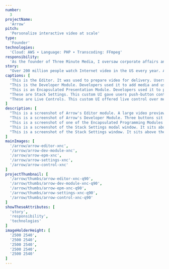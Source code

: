 ```yaml
---
number: 
  3
projectName: 
  'Arrow'
pitch: 
  'Personalize interactive video at scale'
type:
  'Founder'
technologies: 
  'Cloud: AWS ∙ Language: PHP ∙ Transcoding: FFmpeg'
responsibility: 
  'As the founder of Three Minute Media, I oversaw corporate affairs and platform development, including our lead developer, budget, and investor outreach.'
story: 
  "Over 200 million people watch Internet video in the US every year. Arrow made it easy for developers, marketers, and creators to personalize this video at scale."
captions: [
  'This is the Editor. It was used to prepare video for delivery. Users created a Stack of video, paired it with a video player, then used customizable settings to control both interactive and live features.',
  "This is the Developer Module. Developers used it to add media and user interfaces (UI) to Arrow. Journalists, marketers, and other non-developers, used these UIs to control media in the Editor.",
  "This is an Encapsulated Presentation Module. Developers used it to program Arrow with custom media and UI by mixing their source code with PubML, our proprietary programming language.",
  "These are Stack Settings. This custom UI gave users push-button control over the customization of media. The UI was dynamically generated from a web developer's EPM, which was licensable.",
  "These are Live Controls. This custom UI offered live control over media on a network-wide basis. The UI was dynamically generated from a web developer's EPM, which was licensable."
]
description: [
  "This is a screenshot of Arrow's Editor module. A large video preview sits at the top of the page, just beneath a header. A light grey line separates the preview from a set of asset libraries to the bottom left. A 'Stack Rack' sits to the bottom right. The Stack Rack consists of a blue-grey box with black and blue text, a set of large blue control buttons at the top — including items such as a plus sign, subtraction sign, and sideways triangle for play — and a video thumbnail in the active Stack list at the top of the Rack. The page background is white and icons representing Arrow's various modules are in a light blue Dock on the left edge of the screen.",
  "This is a screenshot of Arrow's Developer Module. Three buttons sit at the top beneath the header and module title. These buttons toggle the users's ability to create and edit Encapsulated Presentation Modules (EPMs) and macros. Beneath these buttons is a large white text box containing an EPM — JavaScript mixed with PubML, our proprietary domain-specific programming language. Beneath this box sit two buttons named 'cancel' and 'update.' The page background is white and icons representing Arrow's various modules are in a light blue Dock on the left edge of the screen.",
  "This is a screenshot of one of the Encapsulated Programming Modules (EPM) that control Arrow. An EPM is a mixture of JavaScript and PubML, our proprietary domain-specific programming language. The EPM tells Arrow how to assemble and deliver interactive video/media packages. To the left of the image are brackets explaining its major sections and features. These include descriptions about how to add metadata, build visual controls for users, and mix proprietary code with PubML. This version of the EPM is syntax-highlighted in order to easily distinguish between PubML and JavaScript.",
  "This is a screenshot of the Stack Settings modal window. It sits above the Editor module, which is darkened by a translucent black overlay. A Stack is the container (usually for videos) that Arrow controls on various Web pages. It is usually contains videos. The Stack Settings modal is used to select which EPM to add to a Stack. To the left of the window are two text boxes. One names the Stack, the other keeps notes about it. To the right is a drop-down menu. It's used to select an EPM. A set of buttons sit just beneath it. They bring different sets of functionality to screen, such as configuration settings or live controls. Configuration settings is active in this image. They're dynamically generated from instructions inside the selected EPM and are used to configure how each EPM will work. The settings can include checkboxes, drop-down lists, and text boxes.",
  "This is a screenshot of the Stack Settings window. It sits above the Editor module, which is darkened by a translucent black overlay. A Stack is the container (usually for videos) that Arrow controls on various Web pages. It is usually contains videos. The Stack Settings modal is used to select which EPM to add to a Stack. To the left of the window are two text boxes. One names the Stack, the other keeps notes about it. To the right is a drop-down menu. It's used to select an EPM. A set of buttons sit just beneath it. They bring different sets of functionality to screen, such as configuration settings or live controls. Live controls are active in this image. They're dynamically generated from instructions inside the selected EPM and are used to control the media that Arrow publishes in real time, while users are looking at it on their own devices. The controls can include buttons, drop-down lists, and sliders."
]
mainImages: [
  '/arrow/arrow-editor-xnc',
  '/arrow/arrow-dev-module-xnc',
  '/arrow/arrow-epm-xnc',
  '/arrow/arrow-settings-xnc',
  '/arrow/arrow-control-xnc'
]
projectThumbnail: [
  '/arrow/thumbs/arrow-editor-xnc-q90',
  '/arrow/thumbs/arrow-dev-module-xnc-q90',
  '/arrow/thumbs/arrow-epm-xnc-q90',
  '/arrow/thumbs/arrow-settings-xnc-q90',
  '/arrow/thumbs/arrow-control-xnc-q90'
]
showTheseAttributes: [
  'story',
  'responsibility',
  'technologies'
]
imageHolderHeight: [
  '2500 2540',
  '2500 2540',
  '2500 2540',
  '2500 2540',
  '2500 2540'
]
---
```

